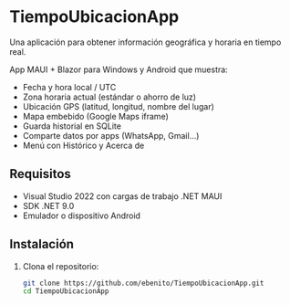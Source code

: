 # TiempoUbicacionApp
Una aplicación para obtener información geográfica y horaria en tiempo real.

App MAUI + Blazor para Windows y Android que muestra:
- Fecha y hora local / UTC
- Zona horaria actual (estándar o ahorro de luz)
- Ubicación GPS (latitud, longitud, nombre del lugar)
- Mapa embebido (Google Maps iframe)
- Guarda historial en SQLite
- Comparte datos por apps (WhatsApp, Gmail...)
- Menú con Histórico y Acerca de

## Requisitos
- Visual Studio 2022 con cargas de trabajo .NET MAUI
- SDK .NET 9.0
- Emulador o dispositivo Android

## Instalación
1. Clona el repositorio:
   ```bash
   git clone https://github.com/ebenito/TiempoUbicacionApp.git
   cd TiempoUbicacionApp

